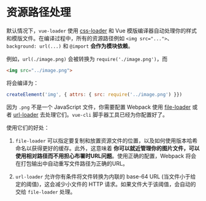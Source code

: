 # 资源路径处理

默认情况下，`vue-loader` 使用 [css-loader](https://github.com/webpack/css-loader) 和 Vue 模版编译器自动处理你的样式和模版文件。在编译过程中，所有的资源路径例如 `<img src="...">`、`background: url(...)` 和 `@import` **会作为模块依赖**。

例如，`url(./image.png)` 会被转换为 `require('./image.png')`，而

``` html
<img src="../image.png">
```

将会编译为：

``` js
createElement('img', { attrs: { src: require('../image.png') }})
```

因为 `.png` 不是一个 JavaScript 文件，你需要配置 Webpack 使用 [file-loader](https://github.com/webpack/file-loader) 或者 [url-loader](https://github.com/webpack/url-loader) 去处理它们。`vue-cli` 脚手器工具已经为你配置好了。

使用它们的好处：

1. `file-loader` 可以指定要复制和放置资源文件的位置，以及如何使用版本哈希命名以获得更好的缓存。此外，这意味着 **你可以就近管理你的图片文件，可以使用相对路径而不用担心布署时URL问题**。使用正确的配置，Webpack 将会在打包输出中自动重写文件路径为正确的URL。

2. `url-loader` 允许你有条件将文件转换为内联的 base-64 URL (当文件小于给定的阈值)，这会减少小文件的 HTTP 请求。如果文件大于该阈值，会自动的交给 `file-loader` 处理。
